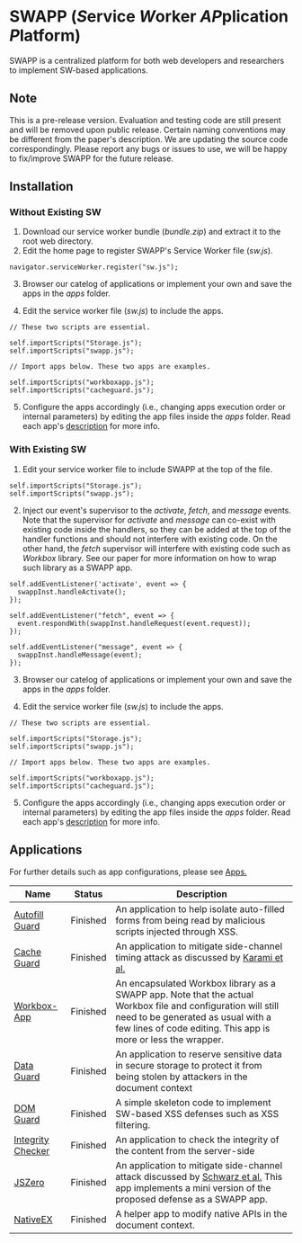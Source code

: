 # SWAPP (*S*ervice *W*orker *AP*plication *P*latform)

SWAPP is a centralized platform for both web developers and researchers to implement SW-based applications. 

## Note
This is a pre-release version. Evaluation and testing code are still present and will be removed upon public release. Certain naming conventions may be different from the paper's description. We are updating the source code correspondingly. Please report any bugs or issues to use, we will be happy to fix/improve SWAPP for the future release.

## Installation

### Without Existing SW

1. Download our service worker bundle (*bundle.zip*) and extract it to the root web directory.
2. Edit the home page to register SWAPP's Service Worker file (*sw.js*). 

`navigator.serviceWorker.register("sw.js");`

3. Browser our catelog of applications or implement your own and save the apps in the *apps* folder.

4. Edit the service worker file (*sw.js*) to include the apps.

```
// These two scripts are essential.

self.importScripts("Storage.js");
self.importScripts("swapp.js");

// Import apps below. These two apps are examples.

self.importScripts("workboxapp.js");
self.importScripts("cacheguard.js");
```

5. Configure the apps accordingly (i.e., changing apps execution order or internal parameters) by editing the app files inside the *apps* folder. Read each app's [description](https://github.com/cpx0rpc/swapp/tree/main/apps) for more info.

### With Existing SW

1. Edit your service worker file to include SWAPP at the top of the file.

```
self.importScripts("Storage.js");
self.importScripts("swapp.js");
```

2. Inject our event's supervisor to the *activate*, *fetch*, and *message* events. Note that the supervisor for *activate* and *message* can co-exist with existing code inside the handlers, so they can be added at the top of the handler functions and should not interfere with existing code. On the other hand, the *fetch* supervisor will interfere with existing code such as *Workbox* library. See our paper for more information on how to wrap such library as a SWAPP app.

```
self.addEventListener('activate', event => {
  swappInst.handleActivate();
});

self.addEventListener("fetch", event => {
  event.respondWith(swappInst.handleRequest(event.request));
});

self.addEventListener("message", event => {
  swappInst.handleMessage(event);
});
```

3. Browser our catelog of applications or implement your own and save the apps in the *apps* folder.

4. Edit the service worker file (*sw.js*) to include the apps.

```
// These two scripts are essential.

self.importScripts("Storage.js");
self.importScripts("swapp.js");

// Import apps below. These two apps are examples.

self.importScripts("workboxapp.js");
self.importScripts("cacheguard.js");
```

5. Configure the apps accordingly (i.e., changing apps execution order or internal parameters) by editing the app files inside the *apps* folder. Read each app's [description](https://github.com/cpx0rpc/swapp/tree/main/apps) for more info.

## Applications
For further details such as app configurations, please see [Apps.](https://github.com/cpx0rpc/swapp/tree/main/apps)

| Name              | Status    | Description |
| -----------       | --------- | ----------- |
| [Autofill Guard](https://github.com/SWAPP-MGR/SWAPP_USENIX/tree/main/apps#autofill-guard)    | Finished | An application to help isolate auto-filled forms from being read by malicious scripts injected through XSS. |
| [Cache Guard](https://github.com/SWAPP-MGR/SWAPP_USENIX/tree/main/apps#cache-guard)       | Finished | An application to mitigate side-channel timing attack as discussed by [Karami et al.](https://www.ndss-symposium.org/ndss-paper/awakening-the-webs-sleeper-agents-misusing-service-workers-for-privacy-leakage/) |
| [Workbox-App](https://github.com/SWAPP-MGR/SWAPP_USENIX/tree/main/apps#workbox-app)       | Finished | An encapsulated Workbox library as a SWAPP app. Note that the actual Workbox file and configuration will still need to be generated as usual with a few lines of code editing. This app is more or less the wrapper. |
| [Data Guard](https://github.com/SWAPP-MGR/SWAPP_USENIX/tree/main/apps#data-guard)        | Finished | An application to reserve sensitive data in secure storage to protect it from being stolen by attackers in the document context | 
| [DOM Guard](https://github.com/SWAPP-MGR/SWAPP_USENIX/tree/main/apps#dom-guard)         | Finished | A simple skeleton code to implement SW-based XSS defenses such as XSS filtering. |
| [Integrity Checker](https://github.com/SWAPP-MGR/SWAPP_USENIX/tree/main/apps#integrity-checker) | Finished | An application to check the integrity of the content from the server-side |
| [JSZero](https://github.com/SWAPP-MGR/SWAPP_USENIX/tree/main/apps#jszero)            | Finished | An application to mitigate side-channel attack discussed by [Schwarz et al.](https://www.ndss-symposium.org/wp-content/uploads/2018/02/ndss2018_07A-3_Schwarz_paper.pdf) This app implements a mini version of the proposed defense as a SWAPP app. |
| [NativeEX](https://github.com/SWAPP-MGR/SWAPP_USENIX/tree/main/apps#nativeex)          | Finished | A helper app to modify native APIs in the document context. |
